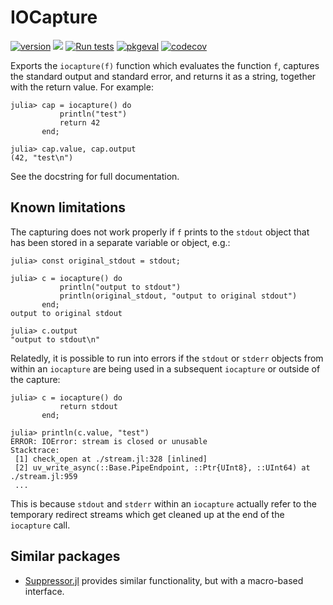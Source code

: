 # IOCapture

[![version](https://juliahub.com/docs/IOCapture/version.svg)](https://juliahub.com/ui/Packages/IOCapture/shLGd)
[![](https://img.shields.io/badge/docs-JuliaHub-blue.svg)](https://juliahub.com/docs/IOCapture/shLGd)
[![Run tests](https://github.com/JuliaDocs/IOCapture.jl/workflows/CI/badge.svg)](https://github.com/JuliaDocs/IOCapture.jl/actions)
[![pkgeval](https://juliahub.com/docs/IOCapture/pkgeval.svg)](https://juliahub.com/ui/Packages/IOCapture/shLGd)
[![codecov](https://codecov.io/gh/JuliaDocs/IOCapture.jl/branch/master/graph/badge.svg)](https://codecov.io/gh/JuliaDocs/IOCapture.jl)

Exports the `iocapture(f)` function which evaluates the function `f`, captures the standard
output and standard error, and returns it as a string, together with the return value. For
example:

```julia-repl
julia> cap = iocapture() do
           println("test")
           return 42
       end;

julia> cap.value, cap.output
(42, "test\n")
```

See the docstring for full documentation.

## Known limitations

The capturing does not work properly if `f` prints to the `stdout` object that has been
stored in a separate variable or object, e.g.:

```julia-repl
julia> const original_stdout = stdout;

julia> c = iocapture() do
           println("output to stdout")
           println(original_stdout, "output to original stdout")
       end;
output to original stdout

julia> c.output
"output to stdout\n"
```

Relatedly, it is possible to run into errors if the `stdout` or `stderr` objects from
within an `iocapture` are being used in a subsequent `iocapture` or outside of the capture:

```julia-repl
julia> c = iocapture() do
           return stdout
       end;

julia> println(c.value, "test")
ERROR: IOError: stream is closed or unusable
Stacktrace:
 [1] check_open at ./stream.jl:328 [inlined]
 [2] uv_write_async(::Base.PipeEndpoint, ::Ptr{UInt8}, ::UInt64) at ./stream.jl:959
 ...
```

This is because `stdout` and `stderr` within an `iocapture` actually refer to the temporary
redirect streams which get cleaned up at the end of the `iocapture` call.

## Similar packages

* [Suppressor.jl](https://github.com/JuliaIO/Suppressor.jl) provides similar functionality,
  but with a macro-based interface.
